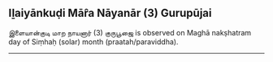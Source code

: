 ## Iḻaiyānkuḍi Mār̂a Nāyanār (3) Gurupūjai
இளையான்குடி மாற நாயனார் (3) குருபூஜை is observed on Maghā nakṣhatram day of Siṃhaḥ (solar) month (praatah/paraviddha).



---
